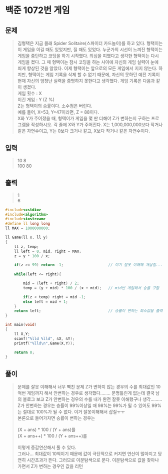 # 백준 1072번 게임
## 문제

> 김형택은 지금 몰래 Spider Solitaire(스파이더 카드놀이)를 하고 있다.
형택이는 이 게임을 이길 때도 있었지만, 질 때도 있었다. 
누군가의 시선이 느껴진 형택이는 게임을 중단하고 코딩을 하기 시작했다.
의심을 피했다고 생각한 형택이는 다시 게임을 켰다. 
그 때 형택이는 잠시 코딩을 하는 사이에 자신의 게임 실력이 눈에 띄게 향상된 것을 알았다.
이제 형택이는 앞으로의 모든 게임에서 지지 않는다. 
하지만, 형택이는 게임 기록을 삭제 할 수 없기 때문에, 자신의 못하던 
예전 기록이 현재 자신의 엄청난 실력을 증명하지 못한다고 생각했다.
게임 기록은 다음과 같이 생겼다. </br>
게임 횟수 : X </br> 
이긴 게임 : Y (Z %) </br>
Z는 형택이의 승률이다. 소수점은 버린다.</br>
예를 들어, X=53, Y=47이라면, Z = 88이다.</br>
X와 Y가 주어졌을 때, 형택이가 게임을 몇 판 더해야 Z가 변하는지 구하는 프로그램을 작성하시오.
각 줄에 X와 Y가 주어진다. X는 1,000,000,000보다 작거나 같은 자연수이고, 
Y는 0보다 크거나 같고, X보다 작거나 같은 자연수이다.
## 입력
> 10 8</br>
  100 80</br>
## 출력
> 1</br>
  6
```c++
#include<cstdio>
#include<algorithm>
#include<iostream>
#define ll long long
ll MAX = 1000000000;

ll Game(ll x, ll y)
{
    ll z, temp;
    ll left = 0, mid, right = MAX;
    z = y * 100 / x;

    if(z >= 99) return -1;                    // 여기 잘못 이해해 개삽질... 진짜 눈물난다 금방풀 수 있는건데..
    
    while(left <= right){

        mid = (left + right) / 2;
        temp = (y + mid) * 100 / (x + mid);   // mid번 게임해서 승률 구함 

        if(z < temp) right = mid -1;          
        else left = mid + 1;
    }
    return left;                              // 승률이 변하는 최소값을 출력
}

int main(void)
{
    ll X,Y;
    scanf("%lld %lld", &X, &Y);
    printf("%lld\n",Game(X,Y));

    return 0;
}
```
## 풀이
> 문제를 잘못 이해해서 너무 빡친 문제
Z가 변하지 않는 경우의 수를 최대값인 10억번 게임까지 해서 안변하는 경우로 생각했다........ 분명틀린게 없는데 
결국 남의 블로그 보고 Z가 안변하는 경우의 수를 내가 완전 잘못 이해했구나 생각.........
Z가 안변하는 경우는 승률이 99%이상일 때
98%는 99%가 될 수 있어도
99%는 절대로 100%가 될 수 없다. 이거 잘못이해해서 삽질ㅜㅜ</br>
본론으로 들어가자면
승률이 변하는 경우는 </br></br>
(X + ans) * 100 / (Y + ans)를 </br>
(X + ans++) * 100 / (Y + ans++)를 </br></br>
이렇게 증감연산해서 풀 수 있다. </br>
그러나...
최대값이 10억이기 때문에 값이 극단적으로 커지면 연산이 많아지고
당연히 시간초과가 뜬다. 
그러므로 이분탐색으로 푼다.
이분탐색으로 값을 찾아나가면서 Z가 변하는 경우인 값을 리턴
